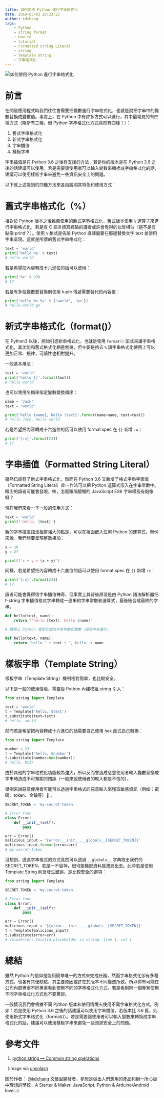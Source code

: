 ```yaml
---
title: 如何使用 Python 進行字串格式化
date: 2019-05-03 20:23:23
author: kdchang
tags: 
    - Python
    - string format
    - how-to
    - tutorial
    - Formatted String Literal
    - string
    - Template String
    - 字串格式化
---
```


![如何使用 Python 進行字串格式化](/img/kdchang/python101/mac-cover.jpg)

# 前言
在開發應用程式時我們往往會需要把變數進行字串格式化，也就是說把字串中的變數替換成變數值。事實上，在 Python 中有許多方式可以進行，其中最常見的有四種方式（斯斯有三種，但 Python 字串格式化方式竟然有四種！）：

1. 舊式字串格式化
2. 新式字串格式化
3. 字串插值
4. 樣板字串

字串插值是在 Python 3.6 之後有支援的方法，若是你的版本是在 Python 3.6 之後的話建議可以使用。若是需要讓使用者可以輸入變數來轉換成字串格式化的話，建議可以使用樣板字串來避免一些資訊安全上的問題。

以下就上述提到的四種方法來各自說明其特色和使用方式：

# 舊式字串格式化（%）
相對於 Python 版本之後推薦使用的新式字串格式化，舊式版本使用 `%` 運算子來進行字串格式化，若是有 C 語言撰寫經驗的讀者或許會覺得的似曾相似（是不是有點像 printf？）。使用 `%` 格式是告訴 Python 直譯器要在那邊替換文字 text 並使用字串呈現。這就是所謂的舊式字串格式化：

```py
text = 'world'
print('hello %s' % text)
# hello world
```

若是希望把內容轉成十六進位的話可以使用：

```py
print('%x' % 23)
# 17
```

若是有多個變數要替換則使用 tuple 傳遞需要替代的內容值：

```py
print('hello %s %s' % ('world', 'go'))
# hello world go
```

# 新式字串格式化（format()）
在 Python3 以後，開始引進新串格式化，也就是使用 `format()` 函式來讓字串格式化，其功能和舊式格式化相差無幾，但主要是捨去 `%` 讓字串格式化使用上可以更加正常、規律，可讀性也相對提升。

一般基本用法：

```py
text = 'world'
print('hello {}'.format(text))
# hello world
```

也可以使用名稱來指定變數變換順序：

```py
name = 'Jack'
text = 'world'

print('hello {name}, hello {text}'.format(name=name, text=text))
# hello Jack, hello world
```

若是希望把內容轉成十六進位的話可以使用 format spec 在 `{}` 新增 `:x`：

```py
print('{:x}'.format(23))
# 17
```

# 字串插值（Formatted String Literal）
雖然已經有了新式字串格式化，然而在 Python 3.6 又新增了格式字串字面值（Formatted String Literal）此一作法可以把 Python 運算式嵌入在字串常數中。
眼尖的讀者可能會發現，咦，怎麼跟隔壁棚的 JavaScript ES6 字串模版有點像呀？

現在我們來看一下一般的使用方式：

```py
text = 'world'
print(f'Hello, {text}')
```

新的字串插值語法相當強大的點是，可以在裡面嵌入任何 Python 的運算式，舉例來說，我們想要呈現整數相加：

```py
x = 10
y = 27

print(f'x + y = {x + y}')
```

同樣，若是希望把內容轉成十六進位的話可以使用 format spec 在 `{}` 新增 `:x`：

```py
print('{:x}'.format(23))
# 17
```

讀者可能會覺得很字串插值神奇，但事實上其背後原理是由 Python 語法解析器把 f-string 字串插值格式字串轉成一連串的字串常數和運算式，最後結合成最終的字串。

```py
def hello(text, name):
    return f'hello {text}, hello {name}'

# 實際上 Python 會把它變成字串常數和變數（過程中有優化）

def hello(text, name):
    return 'hello ' + text + ', hello' + name
```

# 樣板字串（Template String）
樣板字串（Template String）機制相對簡單，也比較安全。

以下是一般的使用情境，需要從 Python 內建模組 string 引入：

```py
from string import Template

text = 'world'
t = Template('hello, $text')
t.substitute(text=text)
# hello, world
```

然而若是希望把內容轉成十六進位的話需要自己使用 hex 函式自己轉換：

```py
from string import Template

number = 23
t = Template('hello, $number')
t.substitute(number=hex(number))
# hello, 0x17
```

由於其他的字串格式化功能較為強大，所以反而會造成惡意使用者輸入變數替換成字串時造成不可預期的錯誤（一般來說使用者的輸入都是不信的）。

舉例來說惡意使用者可能可以透過字串格式的惡意輸入來獲取敏感資訊（例如：密碼、token、金鑰等）；

```py
SECRET_TOKEN = 'my-secret-token'

# Error func
class Error:
    def __init__(self):
        pass

err = Error()
malicious_input = '{error.__init__.__globals__[SECRET_TOKEN]}'
malicious_input.format(error=err)
# my-secret-token
```

沒想到，透過字串格式的方式竟然可以透過 `__globals__` 字典取出我們的 SECRET_TOKEN，若是一不留神，很可能機密資料就洩漏出去。此時若是使用 Template String 則會發生錯誤，是比較安全的選項：

```py
from string import Template

SECRET_TOKEN = 'my-secret-token'

# Error func
class Error:
    def __init__(self):
        pass

err = Error()
malicious_input = '${error.__init__.__globals__[SECRET_TOKEN]}'
t = Template(malicious_input)
t.substitute(error=err)
# ValueError: Invalid placeholder in string: line 1, col 1
```

# 總結
雖然 Python 的信仰是能用簡單唯一的方式來完成任務，然而字串格式化卻有多種方式，也各有其優缺點，其主要原因或許在於版本不同變遷所致。所以你有可能在公司內部專案不同專案看到使用不同的字串格式化方式，若是看到同一個專案使用不同字串格式化方式也不要驚訝。

一般情況我們會根據不同 Python 版本和使用情境去使用不同字串格式化方式，例如：若是使用 Python 3.6 之後的話建議可以使用字串插值，若版本比 3.6 舊，則使用新式字串格式化（format()）。若是需要讓使用者可以輸入變數來轉換成字串格式化的話，建議可以使用樣板字串來避免一些資訊安全上的問題。

# 參考文件
1. [python string — Common string operations](https://docs.python.org/3/library/string.html)

（image via [unsplash](https://unsplash.com/photos/HvYy5SEefC8?utm_source=unsplash&utm_medium=referral&utm_content=creditCopyText)


關於作者：
[@kdchang](http://blog.kdchang.cc) 文藝型開發者，夢想是做出人們想用的產品和辦一所心目中理想的學校。A Starter & Maker. JavaScript, Python & Arduino/Android lover.:) 
